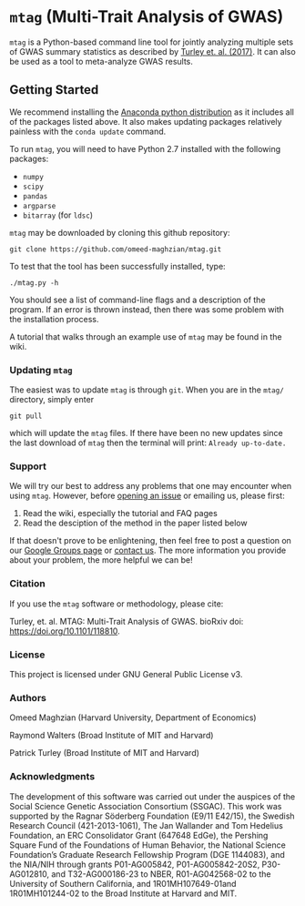 # `mtag` (Multi-Trait Analysis of GWAS)

`mtag` is a Python-based command line tool for jointly analyzing multiple sets of GWAS summary statistics as described by [Turley et. al. (2017)](http://www.biorxiv.org/content/early/2017/07/03/118810). It can also be used as a tool to meta-analyze GWAS results.

## Getting Started

We recommend installing the [Anaconda python distribution](https://www.continuum.io/downloads) as it includes all of the packages listed above. It also makes updating packages relatively painless with the `conda update` command.

To run `mtag`, you will need to have Python 2.7 installed with the following packages:

* `numpy`
* `scipy`
* `pandas`
* `argparse`
* `bitarray` (for `ldsc`)



`mtag` may be downloaded by cloning this github repository:

	git clone https://github.com/omeed-maghzian/mtag.git

To test that the tool has been successfully installed, type:

	./mtag.py -h

You should see a list of command-line flags and a description of the program. If an error is thrown instead, then there was some problem with the installation process.

A tutorial that walks through an example use of `mtag` may be found in the wiki.

### Updating `mtag`

The easiest was to update `mtag` is through `git`. When you are in the `mtag/` directory, simply enter

	git pull

which will update the `mtag` files. If there have been no new updates since the last download of `mtag` then the terminal will print: `Already up-to-date.`

### Support

We will try our best to address any problems that one may encounter when using `mtag`. However, before [opening an issue](https://github.com/omeed-maghzian/mtag/issues) or emailing us, please first:

1. Read the wiki, especially the tutorial and FAQ pages
2. Read the desciption of the method in the paper listed below

If that doesn't prove to be enlightening, then feel free to post a question on our [Google Groups page](https://groups.google.com/forum/#!forum/mtag_users) or [contact us](mailto:maghzian@nber.org). The more information you provide about your problem, the more helpful we can be!

### Citation

If you use the `mtag` software or methodology, please cite:

Turley, et. al. MTAG: Multi-Trait Analysis of GWAS. bioRxiv doi: <https://doi.org/10.1101/118810>.

### License

This project is licensed under GNU General Public License v3.

### Authors

Omeed Maghzian (Harvard University, Department of Economics)

Raymond Walters (Broad Institute of MIT and Harvard)

Patrick Turley (Broad Institute of MIT and Harvard)

### Acknowledgments

The development of this software was carried out under the auspices of the Social Science Genetic Association Consortium (SSGAC). This work was supported by the Ragnar Söderberg Foundation (E9/11 E42/15), the Swedish Research Council (421-2013-1061), The Jan Wallander and Tom Hedelius Foundation, an ERC Consolidator Grant (647648 EdGe), the Pershing Square Fund of the Foundations of Human Behavior, the National Science Foundation’s Graduate Research Fellowship Program (DGE 1144083), and the NIA/NIH through grants P01-AG005842, P01-AG005842-20S2, P30-AG012810, and T32-AG000186-23 to NBER, R01-AG042568-02 to the University of Southern California, and 1R01MH107649-01and 1R01MH101244-02 to the Broad Institute at Harvard and MIT. 

